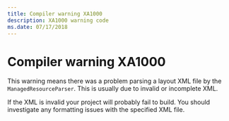 ```yaml
---
title: Compiler warning XA1000
description: XA1000 warning code
ms.date: 07/17/2018
---
```

# Compiler warning XA1000

This warning means there was a problem parsing a layout XML file
by the `ManagedResourceParser`. This is usually due to invalid or
incomplete XML. 

If the XML is invalid your project will probably fail to build. 
You should investigate any formatting issues with the specified XML file.